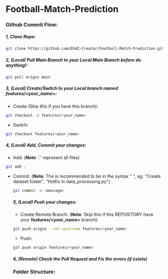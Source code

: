 # Football-Match-Prediction
### Github Commit Flow:
##### 1, Clone Repo:
```bash
git clone https://github.com/DSAI-Creator/Football-Match-Prediction.git
```

##### 2, (Local) Pull **Main Branch** to your **Local Main Branch** before do anything!:
```bash
git pull origin main
```

##### 3, (Local) Create/Switch to your **Local** branch named **features/<your_name>**:
- Create (Skip this if you have this branch):
```bash
git checkout -b features/<your_name>
```

- Switch:
```bash
git checkout features/<your_name>
```

##### 4, (Local) Add, Commit your changes:
- Add:
(**Note**: '.' represent all files)
```bash
git add .
```

- Commit:
(**Note**: The <message> is recommended to be in the syntax "<Action> <Object>", eg. "Create dataset folder", "Hotfix <function> in data_processing.py")
```bash
git commit -m <message>
```

##### 5, (Local) Push your changes:
- Create Remote Branch:
(**Note**: Skip this if this REPOSITORY have your **features/<your_name>** branch)
```bash
git push origin --set-upstream features/<your_name>
```

- Push:
```bash
git push origin features/<your_name>
```

##### 6, (Remote) Check the Pull Request and Fix the errors (if exists)

### Folder Structure:

